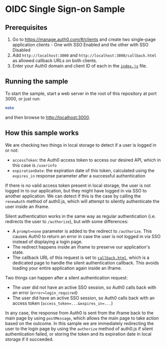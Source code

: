 # OIDC Single Sign-on Sample

## Prerequisites

1. Go to https://manage.auth0.com/#/clients and create two single-page application clients - One with SSO Enabled and the other with SSO Disabled 
2. Add `http://localhost:3000` and `http://localhost:3000/callback.html` as allowed callback URLs on both clients.
3. Enter your Auth0 domain and client ID of each in the [`index.js`](/index.js) file.

## Running the sample

To start the sample, start a web server in the root of this repository at port 3000, or just run:

```sh
make
```

and then browse to [http://localhost:3000](http://localhost:3000).

## How this sample works

We are checking two things in local storage to detect if a user is logged in or not:

* `accessToken`: the Auth0 access token to access our desired API, which in this case is `/userinfo`
* `expirationDate`: the expiration date of this token, calculated using the `expires_in` response parameter after a successful authentication

If there is no valid access token present in local storage, the user is not logged in to our application, but they might have logged in via SSO to another application.
We can detect if this is the case by calling the `renewAuth` method of auth0.js, which will attempt to silently authenticate the user inside an iframe.

Silent authentication works in the same way as regular authentication (i.e. redirects the user to `/authorize`), but with some differences:

* A `prompt=none` parameter is added to the redirect to `/authorize`.
This causes Auth0 to return an error in case the user is not logged in via SSO instead of displaying a login page.
* The redirect happens inside an iframe to preserve our application's state.
* The callback URL of this request is set to [`callback.html`](/callback.html), which is a dedicated page to handle the silent authentication callback.
This avoids loading your entire application again inside an iframe.

Two things can happen after a silent authentication request:

* The user did not have an active SSO session, so Auth0 calls back with an error (`error=login_required`)
* The user did have an active SSO session, so Auth0 calls back with an access token (`access_token=...&expires_in=...`)

In any case, the response from Auth0 is sent from the iframe back to the main page by using `postMessage`, which allows the main page to take action based on the outcome.
In this sample we are immediately redirecting the user to the login page by using the `authorize` method of auth0.js if silent authentication failed, or storing the token and its expiration date in local storage if it succeeded.
